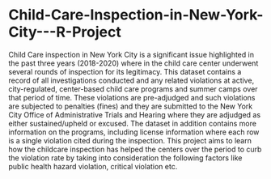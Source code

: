 # Child-Care-Inspection-in-New-York-City---R-Project

Child Care inspection in New York City is a significant issue highlighted in the past three
years (2018-2020) where in the child care center underwent several rounds of inspection for
its legitimacy. This dataset contains a record of all investigations conducted and any related
violations at active, city-regulated, center-based child care programs and summer camps over
that period of time. These violations are pre-adjudged and such violations are subjected to
penalties (fines) and they are submitted to the New York City Office of Administrative Trials
and Hearing where they are adjudged as either sustained/upheld or excused. The dataset in
addition contains more information on the programs, including license information where
each row is a single violation cited during the inspection. This project aims to learn how the
childcare inspection has helped the centers over the period to curb the violation rate by taking
into consideration the following factors like public health hazard violation, critical violation
etc.
